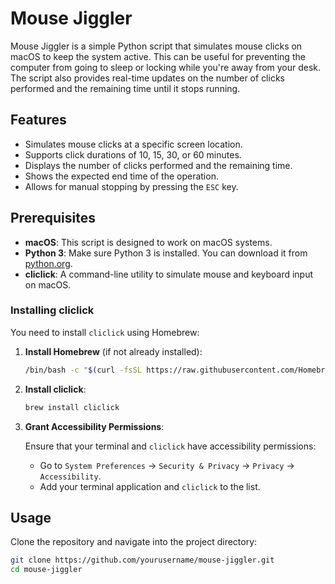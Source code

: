 # Mouse Jiggler

Mouse Jiggler is a simple Python script that simulates mouse clicks on macOS to keep the system active. This can be useful for preventing the computer from going to sleep or locking while you're away from your desk. The script also provides real-time updates on the number of clicks performed and the remaining time until it stops running.

## Features

- Simulates mouse clicks at a specific screen location.
- Supports click durations of 10, 15, 30, or 60 minutes.
- Displays the number of clicks performed and the remaining time.
- Shows the expected end time of the operation.
- Allows for manual stopping by pressing the `ESC` key.

## Prerequisites

- **macOS**: This script is designed to work on macOS systems.
- **Python 3**: Make sure Python 3 is installed. You can download it from [python.org](https://www.python.org/downloads/).
- **cliclick**: A command-line utility to simulate mouse and keyboard input on macOS.

### Installing cliclick

You need to install `cliclick` using Homebrew:

1. **Install Homebrew** (if not already installed):

    ```bash
    /bin/bash -c "$(curl -fsSL https://raw.githubusercontent.com/Homebrew/install/HEAD/install.sh)"
    ```

2. **Install cliclick**:

    ```bash
    brew install cliclick
    ```

3. **Grant Accessibility Permissions**:

    Ensure that your terminal and `cliclick` have accessibility permissions:
    
    - Go to `System Preferences` -> `Security & Privacy` -> `Privacy` -> `Accessibility`.
    - Add your terminal application and `cliclick` to the list.

## Usage

Clone the repository and navigate into the project directory:

```bash
git clone https://github.com/yourusername/mouse-jiggler.git
cd mouse-jiggler
